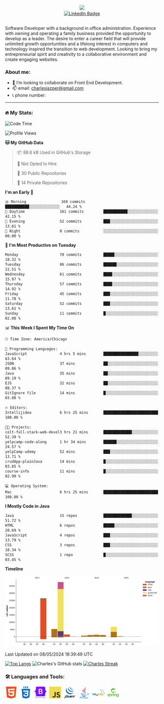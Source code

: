<div id="header" align="center">
  <img src="https://media.giphy.com/media/O2PhyxtkFwCtUO6nen/giphy.gif" width="100"/>
</div>

<div id="badges" align="center">
  <a href="https://www.linkedin.com/in/charles-jazper/">
    <img src="https://img.shields.io/badge/LinkedIn-blue?style=for-the-badge&logo=linkedin&logoColor=white" alt="LinkedIn Badge"/>
  </a>
</div>

<div id="profile-views" align="center">
  <img src="https://komarev.com/ghpvc/?username=charlesaggasid&style=flat-square&color=blue" alt=""/>
</div>

Software Developer with a background in office administration. Experience with owning and operating a family business provided the opportunity to develop as a leader. The desire to enter a career field that will provide unlimited growth opportunities and a lifelong interest in computers and technology inspired the transition to web development. Looking to bring my entrepreneurial spirit and creativity to a collaborative environment and create engaging websites.

### About me:
- 💞️ I’m looking to collaborate on Front End Development.
- 📫 email: charlesjazper@gmail.com
- 📞 phone number: 
---
### 🔥 My Stats:
<!--START_SECTION:waka-->
![Code Time](http://img.shields.io/badge/Code%20Time-494%20hrs%2041%20mins-blue)

![Profile Views](http://img.shields.io/badge/Profile%20Views-0-blue)

**🐱 My GitHub Data** 

> 📦 88.6 kB Used in GitHub's Storage 
 > 
> 🚫 Not Opted to Hire
 > 
> 📜 30 Public Repositories 
 > 
> 🔑 14 Private Repositories 
 > 
**I'm an Early 🐤** 

```text
🌞 Morning                169 commits         ███████████░░░░░░░░░░░░░░   44.24 % 
🌆 Daytime                161 commits         ███████████░░░░░░░░░░░░░░   42.15 % 
🌃 Evening                52 commits          ███░░░░░░░░░░░░░░░░░░░░░░   13.61 % 
🌙 Night                  0 commits           ░░░░░░░░░░░░░░░░░░░░░░░░░   00.00 % 
```
📅 **I'm Most Productive on Tuesday** 

```text
Monday                   70 commits          █████░░░░░░░░░░░░░░░░░░░░   18.32 % 
Tuesday                  86 commits          ██████░░░░░░░░░░░░░░░░░░░   22.51 % 
Wednesday                61 commits          ████░░░░░░░░░░░░░░░░░░░░░   15.97 % 
Thursday                 57 commits          ████░░░░░░░░░░░░░░░░░░░░░   14.92 % 
Friday                   45 commits          ███░░░░░░░░░░░░░░░░░░░░░░   11.78 % 
Saturday                 52 commits          ███░░░░░░░░░░░░░░░░░░░░░░   13.61 % 
Sunday                   11 commits          █░░░░░░░░░░░░░░░░░░░░░░░░   02.88 % 
```


📊 **This Week I Spent My Time On** 

```text
🕑︎ Time Zone: America/Chicago

💬 Programming Languages: 
JavaScript               4 hrs 5 mins        ████████████████░░░░░░░░░   63.64 % 
JSON                     37 mins             ██░░░░░░░░░░░░░░░░░░░░░░░   09.86 % 
Java                     35 mins             ██░░░░░░░░░░░░░░░░░░░░░░░   09.19 % 
EJS                      32 mins             ██░░░░░░░░░░░░░░░░░░░░░░░   08.37 % 
GitIgnore file           14 mins             █░░░░░░░░░░░░░░░░░░░░░░░░   03.80 % 

🔥 Editors: 
Intellijidea             6 hrs 25 mins       █████████████████████████   100.00 % 

🐱‍💻 Projects: 
colt-full-stack-web-devel3 hrs 21 mins       █████████████░░░░░░░░░░░░   52.39 % 
yelpcamp-code-along      1 hr 34 mins        ██████░░░░░░░░░░░░░░░░░░░   24.57 % 
yelpCamp-udemy           52 mins             ███░░░░░░░░░░░░░░░░░░░░░░   13.71 % 
crudApp-plainJava        14 mins             █░░░░░░░░░░░░░░░░░░░░░░░░   03.85 % 
course-info              11 mins             █░░░░░░░░░░░░░░░░░░░░░░░░   02.99 % 

💻 Operating System: 
Mac                      6 hrs 25 mins       █████████████████████████   100.00 % 
```

**I Mostly Code in Java** 

```text
Java                     15 repos            █████████████░░░░░░░░░░░░   51.72 % 
HTML                     6 repos             █████░░░░░░░░░░░░░░░░░░░░   20.69 % 
JavaScript               4 repos             ███░░░░░░░░░░░░░░░░░░░░░░   13.79 % 
CSS                      3 repos             ███░░░░░░░░░░░░░░░░░░░░░░   10.34 % 
SCSS                     1 repo              █░░░░░░░░░░░░░░░░░░░░░░░░   03.45 % 
```



**Timeline**

![Lines of Code chart](https://raw.githubusercontent.com/charlesaggasid/charlesaggasid/main/assets/bar_graph.png)


 Last Updated on 08/05/2024 18:39:49 UTC
<!--END_SECTION:waka-->

[![Top Langs](https://github-readme-stats.vercel.app/api/top-langs/?username=charlesaggasid&layout=compact)](https://github.com/charlesaggasid/github-readme-stats)
![Charles's GitHub stats](https://github-readme-stats.vercel.app/api?username=charlesaggasid&count_private=true&show_icons=true&theme=dracula)
[![Charles Streak](http://github-readme-streak-stats.herokuapp.com?user=charlesaggasid&theme=dark&background=000000)](https://git.io/streak-stats)


### 🛠️  Languages and Tools:
<div>
<img src="https://github.com/devicons/devicon/blob/master/icons/html5/html5-original.svg" title="HTML5" alt="HTML" width="40" height="40"/>&nbsp;
<img src="https://github.com/devicons/devicon/blob/master/icons/css3/css3-plain-wordmark.svg"  title="CSS3" alt="CSS" width="40" height="40"/>&nbsp;
<img src="https://github.com/devicons/devicon/blob/master/icons/bootstrap/bootstrap-original-wordmark.svg"  title="Bootstrap" alt="Bootstrap" width="40" height="40"/>&nbsp;
<img src="https://github.com/devicons/devicon/blob/master/icons/javascript/javascript-original.svg" title="JavaScript" alt="JavaScript" width="40" height="40"/>&nbsp;
  <img src="https://github.com/devicons/devicon/blob/master/icons/jquery/jquery-original-wordmark.svg" title="jQuery" alt="jQuery" width="40" height="40"/>&nbsp;
<img src="https://github.com/devicons/devicon/blob/master/icons/java/java-original.svg" title="Java"  alt="Java" width="40" height="40"/>&nbsp;
<img src="https://github.com/devicons/devicon/blob/master/icons/mysql/mysql-original-wordmark.svg" title="MySQL"  alt="MySQL" width="40" height="40"/>&nbsp;
<img src="https://github.com/devicons/devicon/blob/master/icons/spring/spring-original-wordmark.svg" title="Spring"  alt="Spring" width="40" height="40"/>&nbsp;  
</div>
<!---
charlesaggasid/charlesaggasid is a ✨ special ✨ repository because its `README.md` (this file) appears on your GitHub profile.
You can click the Preview link to take a look at your changes.
--->
